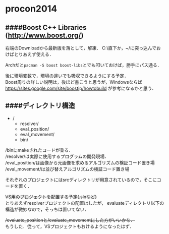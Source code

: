 ﻿procon2014
=================

####Boost C++ Libraries (http://www.boost.org/)
-------------------
右端のDownloadから最新版を落として，解凍．
C:\直下か，~/に突っ込んでおけばとりあえず使える．

Archだと`pacman -S boost boost-libs`とでも叩いておけば，勝手にパス通る．

後に環境変数で，環境の違いでも吸収できるようにする予定．  
Boost周りの詳しい説明は，後ほど書こうと思うが，Windowsならば https://sites.google.com/site/boostjp/howtobuild が参考になるかと思う．


####ディレクトリ構造
----------------
* /
    * resolver/
    * eval_position/
    * eval_movement/
    * bin/

/binにmakeされたコードが乗る．  
/resolver/は実際に使用するプログラムの開発現場．  
/eval_position/は画像から元画像を求めるアルゴリズムの検証コード置き場  
/eval_movement/は並び替えアルゴリズムの検証コード置き場  

それぞれのプロジェクトにはsrcディレクトリが用意されているので，そこにコードを置く．

~~VS用のプロジェクトを配置する予定(.slnなど)~~  
とりあえずresolverプロジェクトの配置はしたが，
evaluateディレクトリ以下の構造が微妙なので，そっちは置いてない．

~~/evaluate_positionと/evaluate_movementにした方がいいかな．~~  
もうした．従って，VSプロジェクトもおけるようになったはず．



